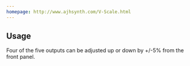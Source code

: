 ```yaml
---
homepage: http://www.ajhsynth.com/V-Scale.html
---
```

## Usage

Four of the five outputs can be adjusted up or down by +/-5% from the front panel.
